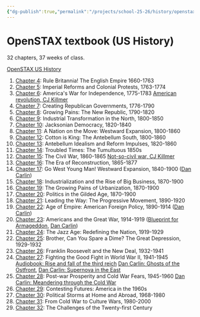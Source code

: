 ```yaml
---
{"dg-publish":true,"permalink":"/projects/school-25-26/history/openstax-us-history/"}
---
```




# OpenSTAX textbook (US History)

32 chapters, 37 weeks of class.



[OpenSTAX US History](https://openstax.org/books/us-history/pages/1-introduction)

1. [Chapter 4](https://openstax.org/books/us-history/pages/4-introduction): Rule Britannia! The English Empire 1660-1763
2. [Chapter 5](https://openstax.org/books/us-history/pages/5-introduction): Imperial Reforms and Colonial Protests, 1763-1774
3. [Chapter 6](https://openstax.org/books/us-history/pages/6-introduction): America's War for Independence, 1775-1783 [American revolution, CJ Killmer](https://www.patreon.com/profcj/shop)
4. [Chapter 7](https://openstax.org/books/us-history/pages/7-introduction): Creating Republican Governments, 1776-1790
5. [Chapter 8](https://openstax.org/books/us-history/pages/8-introduction): Growing Pains: The New Republic, 1790-1820
6. [Chapter 9](https://openstax.org/books/us-history/pages/9-introduction): Industrial Transformation in the North, 1800-1850
7. [Chapter 10](https://openstax.org/books/us-history/pages/10-introduction): Jacksonian Democracy, 1820-1840
8. [Chapter 11](https://openstax.org/books/us-history/pages/11-introduction): A Nation on the Move: Westward Expansion, 1800-1860
9. [Chapter 12](https://openstax.org/books/us-history/pages/12-introduction): Cotton is King: The Antebellum South, 1800-1860
10. [Chapter 13](https://openstax.org/books/us-history/pages/13-introduction): Antebellum Idealism and Reform Impulses, 1820-1860
11. [Chapter 14](https://openstax.org/books/us-history/pages/14-introduction): Troubled Times: The Tumultuous 1850s
12. [Chapter 15](https://openstax.org/books/us-history/pages/15-introduction): The Civil War, 1860-1865 [Not-so-civil war, CJ Killmer](https://www.patreon.com/profcj/shop)
13. [Chapter 16](https://openstax.org/books/us-history/pages/16-introduction): The Era of Reconstruction, 1865-1877
14. [Chapter 17](https://openstax.org/books/us-history/pages/17-introduction): Go West Young Man! Westward Expansion, 1840-1900 ([Dan Carlin](https://www.dancarlin.com/product/hardcore-history-19-apache-tears/))
15. [Chapter 18](https://openstax.org/books/us-history/pages/18-introduction): Industrialization and the Rise of Big Business, 1870-1900
16. [Chapter 19](https://openstax.org/books/us-history/pages/19-introduction): The Growing Pains of Urbanization, 1870-1900
17. [Chapter 20](https://openstax.org/books/us-history/pages/20-introduction): Politics in the Gilded Age, 1870-1900
18. [Chapter 21](https://openstax.org/books/us-history/pages/21-introduction): Leading the Way: The Progressive Movement, 1890-1920
19. [Chapter 22](https://openstax.org/books/us-history/pages/22-introduction): Age of Empire: American Foreign Policy, 1890-1914 ([Dan Carlin](https://www.dancarlin.com/product/hardcore-history-49-the-american-peril/))
20. [Chapter 23](https://openstax.org/books/us-history/pages/23-introduction): Americans and the Great War, 1914-1919 ([Blueprint for Armageddon](https://www.dancarlin.com/product/hardcore-history-50-blueprint-for-armageddon-i/), [Dan Carlin](https://www.dancarlin.com/product/hardcore-history-8-scars-of-the-great-war/))
21. [Chapter 24](https://openstax.org/books/us-history/pages/24-introduction): The Jazz Age: Redefining the Nation, 1919-1929
22. [Chapter 25](https://openstax.org/books/us-history/pages/25-introduction): Brother, Can You Spare a Dime? The Great Depression, 1929-1932
23. [Chapter 26](https://openstax.org/books/us-history/pages/26-introduction): Franklin Roosevelt and the New Deal, 1932-1941
24. [Chapter 27](https://openstax.org/books/us-history/pages/27-introduction): Fighting the Good Fight in World War II, 1941-1945 [Audiobook: Rise and fall of the third reich](https://www.audible.com/pd/History/The-Rise-and-Fall-of-the-Third-Reich-Audiobook/B003VWJAPA) [Dan Carlin: Ghosts of the Ostfront](https://www.dancarlin.com/product/hardcore-history-27-ghosts-of-the-ostfront-i/), [Dan Carlin: Supernova in the East](https://www.dancarlin.com/product/hardcore-history-62-supernova-in-the-east-i/)
25. [Chapter 28](https://openstax.org/books/us-history/pages/28-introduction): Post-war Prosperity and Cold War Fears, 1945-1960 [Dan Carlin: Meandering through the Cold War](https://www.dancarlin.com/product/hardcore-history-5-meandering-through-the-cold-war/)
26. [Chapter 29](https://openstax.org/books/us-history/pages/29-introduction): Contesting Futures: America in the 1960s
27. [Chapter 30](https://openstax.org/books/us-history/pages/30-introduction): Political Storms at Home and Abroad, 1968-1980
28. [Chapter 31](https://openstax.org/books/us-history/pages/31-introduction): From Cold War to Culture Wars, 1980-2000
29. [Chapter 32](https://openstax.org/books/us-history/pages/32-introduction): The Challenges of the Twenty-first Century

